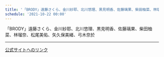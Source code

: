 ```yaml
---
title: '「BRODY」遠藤さくら、金川紗耶、北川悠理、黒見明香、佐藤璃果、柴田柚菜、林瑠奈、松尾美佑、矢久保美緒、弓木奈於'
schedule: '2021-10-22 00:00'
---
```


<div id="detailBody"> <div>  「BRODY」遠藤さくら、金川紗耶、北川悠理、黒見明香、佐藤璃果、柴田柚菜、林瑠奈、松尾美佑、矢久保美緒、弓木奈於 </div></div>

---
[公式サイトへのリンク]('http://www.nogizaka46.com/schedule/2021/10/063914.php?member=mio-yakubo&category=&monthly=202110')